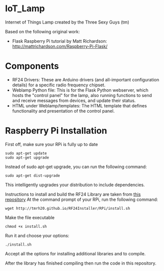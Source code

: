 # IoT_Lamp
Internet of Things Lamp created by the Three Sexy Guys (tm)

Based on the following original work: 
* Flask Raspberry Pi tutorial by Matt Richardson:
http://mattrichardson.com/Raspberry-Pi-Flask/

# Components
* RF24 Drivers: These are Arduino drivers (and all-important configuration details) for a specific radio frequency chipset. 
* Weblamp Python file: This is for the Flask Python webserver, which hosts the "control panel" for the lamp, also running functions to send and receive messages from devices, and update their status.
* HTML under Weblamp/templates: The HTML template that defines functionality and presentation of the control panel.

# Raspberry Pi Installation

First off, make sure your RPi is fully up to date

```
sudo apt-get update
sudo apt-get upgrade
```

Instead of sudo apt-get upgrade, you can run the following command:

```
sudo apt-get dist-upgrade
```

This intelligently upgrades your distribution to include dependencies.

Instructions to install and build the RF24 Library are taken from [this repository](https://github.com/TMRh20/RF24)
At the command prompt of your RPi, run the following command:
```
wget http://tmrh20.github.io/RF24Installer/RPi/install.sh   
```
Make the file executable
```
chmod +x install.sh  
```
Run it and choose your options:
```
./install.sh  
```

Accept all the options for installing additional libraries and to compile.

After the library has finished compiling then run the code in this repository.
